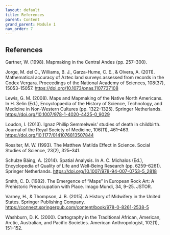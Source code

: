 ```yaml
---
layout: default
title: References
parent: Content
grand_parent: Module 1
nav_order: 7
---
```



## References

Gartner, W. (1998). Mapmaking in the Central Andes (pp. 257–300).

Jorge, M. del C., Williams, B. J., Garza-Hume, C. E., & Olvera, A. (2011). Mathematical accuracy of Aztec land surveys assessed from records in the Codex Vergara. Proceedings of the National Academy of Sciences, 108(37), 15053–15057. https://doi.org/10.1073/pnas.1107737108

Lewis, G. M. (2008). Maps and Mapmaking of the Native North Americans. In H. Selin (Ed.), Encyclopaedia of the History of Science, Technology, and Medicine in Non-Western Cultures (pp. 1322–1325). Springer Netherlands. https://doi.org/10.1007/978-1-4020-4425-0_9029

Loudon, I. (2013). Ignaz Phillip Semmelweis’ studies of death in childbirth. Journal of the Royal Society of Medicine, 106(11), 461–463. https://doi.org/10.1177/0141076813507844

Rossiter, M. W. (1993). The Matthew Matilda Effect in Science. Social Studies of Science, 23(2), 325–341.

Schulze Bäing, A. (2014). Spatial Analysis. In A. C. Michalos (Ed.), Encyclopedia of Quality of Life and Well-Being Research (pp. 6259–6261). Springer Netherlands. https://doi.org/10.1007/978-94-007-0753-5_2818

Smith, C. D. (1982). The Emergence of “Maps” in European Rock Art: A Prehistoric Preoccupation with Place. Imago Mundi, 34, 9–25. JSTOR.

Varney, H., & Thompson, J. B. (2015). A History of Midwifery in the United States. Springer Publishing Company. https://connect.springerpub.com/content/book/978-0-8261-2538-5

Washburn, D. K. (2000). Cartography in the Traditional African, American, Arctic, Australian, and Pacific Societies. American Anthropologist, 102(1), 151–152.
